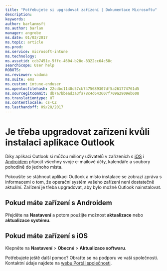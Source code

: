 ```yaml
---
title: "Potřebujete si upgradovat zařízení | Dokumentace Microsoftu"
description: 
keywords: 
author: barlanmsft
ms.author: barlan
manager: angrobe
ms.date: 01/03/2017
ms.topic: article
ms.prod: 
ms.service: microsoft-intune
ms.technology: 
ms.assetid: ccb7451e-5ffc-4604-b28e-8322cc64c58c
searchScope: User help
ROBOTS: 
ms.reviewer: vadona
ms.suite: ems
ms.custom: intune-enduser
ms.openlocfilehash: 22cdbc1140c57cb7475689307df5a261774761d5
ms.sourcegitcommit: db7a7bbead3a3fa78c4d643607f709a2909eb608
ms.translationtype: HT
ms.contentlocale: cs-CZ
ms.lasthandoff: 09/28/2017
---
```

# <a name="you-need-to-upgrade-your-device-to-install-the-outlook-app"></a>Je třeba upgradovat zařízení kvůli instalaci aplikace Outlook

Díky aplikaci Outlook si můžou miliony uživatelů v zařízeních s [iOS](https://itunes.apple.com/us/app/microsoft-outlook-email-calendar/id951937596?mt=8) i [Androidem](https://play.google.com/store/apps/details?id=com.microsoft.office.outlook) připojit všechny svoje e-mailové účty, kalendáře a soubory pohodlně do jednoho místa.

Pokoušíte se stáhnout aplikaci Outlook a místo instalace se zobrazí zpráva s informacemi o tom, že operační systém vašeho zařízení není dostatečně aktuální. Zařízení je třeba upgradovat, aby bylo možné Outlook nainstalovat.

## <a name="if-you-have-an-android-device"></a>Pokud máte zařízení s Androidem
Přejděte na **Nastavení** a potom použijte možnost **aktualizace** nebo **aktualizace systému**.

## <a name="if-you-have-an-ios-device"></a>Pokud máte zařízení s iOS
Klepněte na **Nastavení** > **Obecné** > **Aktualizace softwaru**.

Potřebujete ještě další pomoc? Obraťte se na podporu ve vaší společnosti. Kontaktní údaje najdete na [webu Portál společnosti](https://portal.manage.microsoft.com).
